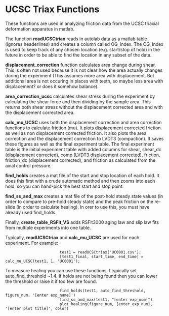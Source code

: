 # UCSC Triax Functions

These functions are used in analyzing friction data from the UCSC triaxial deformation apparatus in matlab.  

The function **readUCSCtriax** reads in autolab data as a matlab table (ignores headerlines) and creates a column called OG_Index. The OG_Index is used to keep track of any chosen location (e.g. start/stop of hold) in the future in order to be able to find the location in any subset of the data.

**displacement_correction** function calculates area change during shear. This is often not used because it is not clear how the area actually changes during the experiment (This assumes more area with displacement. But additional area is not occuring in places with teeth, so maybe less area with displacement? or does it somehow balance).

**area_correction_ucsc** calculates shear stress during the experiment by calculating the shear force and then dividing by the sample area. This returns both shear stress without the displacement corrected area and with the displacement corrected area.

**calc_mu_UCSC** uses both the displacement correction and area correction functions to calculate friction (mu). It plots displacement corrected friction as well as non displacement corrected friction. It also plots the area correction and the displacement correction to LVDT3 (compaction). It saves these figures as well as the final experiment table.  The final experiment table is the initial experiment table with added columns for shear, shear_dc (displacement corrected), comp (LVDT3 displacement corrected), friction, friction_dc (displacement corrected), and friction as calculated from the axial control pressure.

**find_holds** creates a mat file of the start and stop location of each hold. It does this first with a crude automatic method and then zooms into each hold, so you can hand-pick the best start and stop point.

**find_ss_and_max** creates a mat file of the post-hold steady state values (in order to compare to pre-hold steady state) and the peak friction on the re-slide (in order to calculate healing). In orer to use this, you must have already used find_holds.


Finally, **create_table_RSFit_VS** adds RSFit3000 aging law and slip law fits from multiple experiments into one table.

Typically, **readUCSCtriax** and **calc_mu_UCSC** are used for each experiment. For example: 

                            test1 = readUCSCtriax('UC0001.csv');  
                            [test1_final, start_time, end_time] = calc_mu_UCSC(test1, 1, 'UC0001');

To measure healing you can use these functions. I typically set auto_find_threshold ~1.4. If holds are not being found then you can lower the threshold or raise it if too few are found.

                            find_holds(test1, auto_find_threshold, figure_num, '[enter exp_name]')
                            find_ss_and_max(test1, "[enter exp_num]")
                            plot_healing(figure_num, [enter_exp_num], '[enter plot title]', color)
